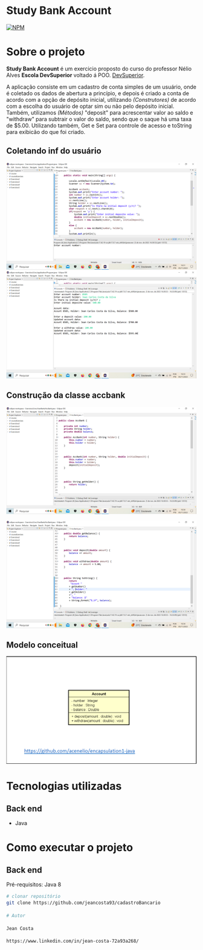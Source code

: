 # Study Bank Account
[![NPM](https://img.shields.io/npm/l/react)](https://github.com/devsuperior/sds1-wmazoni/blob/master/LICENSE) 

# Sobre o projeto



**Study Bank Account** é um exercicio proposto do curso do professor Nélio Alves **Escola DevSuperior** voltado á POO. [DevSuperior](https://devsuperior.com "Site da DevSuperior").

A aplicação consiste em um cadastro de conta simples de um usuário, onde é coletado os dados de abertura a princípio, e depois é criado a conta de acordo com a opção de depósito inicial, 
utilizando *(Construtores)* de acordo com a escolha do usuário de optar sim ou não pelo depósito inicial. Também, utilizamos *(Métodos)* "deposit" para acrescentar valor ao saldo e 
"withdraw" para subtrair o valor do saldo, sendo que o saque há uma taxa de $5.00. Utilizando também, Get e Set para controle de acesso e toString para exibicão do que foi criado.

## Coletando inf do usuário
![Inicial 1](https://github.com/jeancosta93/assets/blob/main/program4.png) ![Inicial c/ deposito](https://github.com/jeancosta93/assets/blob/main/program1.png)

## Construção da classe accbank
![Atributos / Construtores](https://github.com/jeancosta93/assets/blob/main/program2.png)

![Métodos / toString](https://github.com/jeancosta93/assets/blob/main/program3.png)

## Modelo conceitual
![Modelo Conceitual](https://github.com/jeancosta93/assets/blob/main/conceitual1.png)

# Tecnologias utilizadas
## Back end
- Java

# Como executar o projeto

## Back end
Pré-requisitos: Java 8

```bash
# clonar repositório
git clone https://github.com/jeancosta93/cadastroBancario

# Autor

Jean Costa

https://www.linkedin.com/in/jean-costa-72a93a268/

